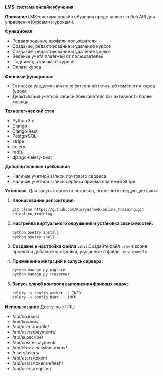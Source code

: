 **LMS-система онлайн обучения**

**Описание**
LMS-система онлайн обучения представляет собой API для управления Курсами и уроками.

**Функционал**
- Редактирование профиля пользователя
- Создание, редактирование и удаление курсов
- Создание, редактирование и удаление уроков
- Ведение учета платежей от пользователей
- Подписка, отписка от курсов
- Оплата курса

**Фоновый функционал**
- Отправка уведомления по электронной почты об изменении курса (урока)
- Деактивация учетной записи пользователя без активности более месяца

**Технологический стек**
- Python 3.x
- Django
- Django-Rest
- PostgreSQL
- stripe
- celery
- redis
- django-celery-beat

**Дополнительные требования**
- Наличие учетной записи почтового сервиса
- Наличие учетной записи сервиса приема платежей Stripe

**Установка**
Для запуска проекта локально, выполните следующие шаги:

1. **Клонирование репозитория:**
    ```bash
    git clone https://github.com/KudryashovR/online_training.git
    cd online_training
    ```

2. **Настройка виртуального окружения и установка зависимостей:**
    ```bash
    python poetry install
    python poetry shell
    ```

3. **Создание и настройка файла `.env`:**
    Создайте файл `.env` в корне проекта и добавьте настройки, указанные в файле `.env.example`

4. **Применение миграций и запуск сервера:**
    ```bash
    python manage.py migrate
    python manage.py runserver
    ```

5. **Запуск служб контроля выполнения фоновых задач:**
    ```bash
    celery -A config worker -l INFO
    celery -A config beat -l INFO
   ```

**Использование**
Доступные URL:
- /api/courses/
- /api/lessons/
- /api/users/profile/
- /api/users/payments/
- /api/subscribe/
- /api/create-payment/
- /api/check-session-status/
- /users/users/
- /api/users/token/
- /api/users/token/refresh/
- /api/users/register/

